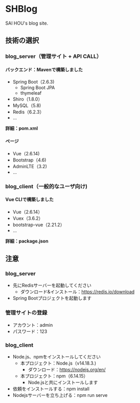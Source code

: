 # SHBlog
SAI HOU's blog site.

## 技術の選択
### blog_server（管理サイト + API CALL）
#### バックエンド：Mavenで構築しました
* Spring Boot（2.6.3)
  * Spring Boot JPA
  * thymeleaf
* Shiro（1.8.0）
* MySQL（5.8)
* Redis（6.2.3）
* ...

**詳細：pom.xml**

#### ページ
* Vue（2.6.14)
* Bootstrap（4.6)
* AdminLTE（3.2)
* ...

### blog_client（一般的なユーザ向け)
#### Vue CLIで構築しました
* Vue（2.6.14）
* Vuex（3.6.2）
* bootstrap-vue（2.21.2）
* ...

**詳細：package.json**

## 注意
### blog_server
* 先にRedisサーバーを起動してください
  * ダウンロード&インストール：https://redis.io/download
* Spring Bootプロジェクトを起動します

### 管理サイトの登録
* アカウント：admin
* パスワード：123

### blog_client
* Node.js、npmをインストールしてください
  * 本プロジェクト：Node.js（v14.18.3.)
    * ダウンロード：https://nodejs.org/en/
  * 本プロジェクト：npm（6.14.15）
    * Node.jsと共にインストールします
* 依頼をインストールする：npm install
* Nodejsサーバーを立ち上げる：npm run serve
